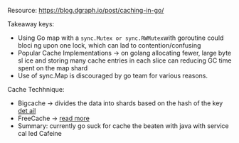 Resource: https://blog.dgraph.io/post/caching-in-go/

Takeaway keys:
- Using Go map with a `sync.Mutex or sync.RWMutex`with goroutine could bloci
ng upon one lock, which can lad to contention/confusing
- Popular Cache Implementations -> on golang allocating fewer, large byte sl
ice and storing many cache entries in each slice  can reducing GC time spent
 on the map shard
- Use of sync.Map is discouraged by go team for various reasons.

Cache Techhnique:
- Bigcache -> divides the data into shards based on the hash of the key [det
ail](https://github.com/allegro/bigcache)
- FreeCache -> [read more](https://github.com/coocood/freecache)
- Summary: currently go suck for cache the beaten with java with service cal
led Cafeine

